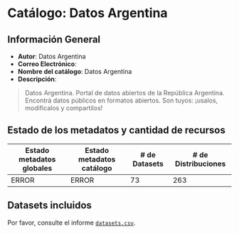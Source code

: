 
# Catálogo: Datos Argentina

## Información General

- **Autor**: Datos Argentina
- **Correo Electrónico**: 
- **Nombre del catálogo**: Datos Argentina
- **Descripción**:

> Datos Argentina. Portal de datos abiertos de la República Argentina. Encontrá datos públicos en formatos abiertos. Son tuyos: ¡usalos, modificalos y compartilos!

## Estado de los metadatos y cantidad de recursos

Estado metadatos globales | Estado metadatos catálogo | # de Datasets | # de Distribuciones
--------------------------|---------------------------|---------------|--------------------
ERROR | ERROR | 73 | 263

## Datasets incluidos

Por favor, consulte el informe [`datasets.csv`](datasets.csv).
